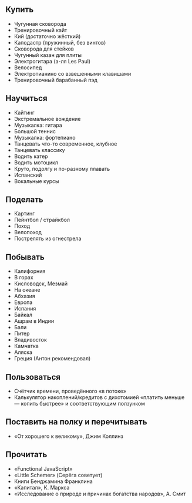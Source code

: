 ## Купить

* Чугунная сковорода
* Тренировочный кайт
* Кий (достаточно жёсткий)
* Каподастр (пружинный, без винтов)
* Сковорода для стейков
* Чугунный казан для плиты
* Электрогитара (а-ля Les Paul)
* Велосипед
* Электропианино со взвешенными клавишами
* Тренировочный барабанный пэд


## Научиться

* Кайтинг
* Экстремальное вождение
* Музыкалка: гитара
* Большой теннис
* Музыкалка: фортепиано
* Танцевать что-то современное, клубное
* Танцевать классику
* Водить катер
* Водить мотоцикл
* Круто, подолгу и по-разному плавать
* Испанский
* Вокальные курсы


## Поделать

* Картинг
* Пейнтбол / страйкбол
* Поход
* Велопоход
* Пострелять из огнестрела


## Побывать

* Калифорния
* В горах
* Кисловодск, Мезмай
* На океане
* Абхазия
* Европа
* Испания
* Байкал
* Ашрам в Индии
* Бали
* Питер
* Владивосток 
* Камчатка
* Аляска
* Греция (Антон рекомендовал)


## Пользоваться

* Счётчик времени, проведённого «в потоке»
* Калькулятор накоплений/кредитов с дихотомией «платить меньше — копить быстрее» и соответствующим ползунком


## Поставить на полку и перечитывать

* «От хорошего к великому», Джим Коллинз


## Прочитать

* «Functional JavaScript»
* «Little Schemer» (Серёга советует)
* Книги Бенджамина Франклина
* «Капитал», К. Маркса
* «Исследование о природе и причинах богатства народов», А. Смит
